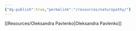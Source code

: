 ```yaml
---
{"dg-publish":true,"permalink":"/resources/naturopathy/"}
---
```


[[Resources/Oleksandra Pavlenko\|Oleksandra Pavlenko]]